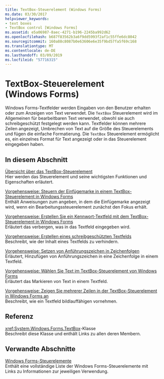 ```yaml
---
title: TextBox-Steuerelement (Windows Forms)
ms.date: 03/30/2017
helpviewer_keywords:
- text boxes
- TextBox control [Windows Forms]
ms.assetid: e5a06987-8aec-4271-b196-2245ba992d62
ms.openlocfilehash: b687f83562b3a6f9dd5993f2af1c55ffe6dc8042
ms.sourcegitcommit: 160a88c8087b0e63606e6e35f9bd57fa5f69c168
ms.translationtype: MT
ms.contentlocale: de-DE
ms.lasthandoff: 03/09/2019
ms.locfileid: "57716315"
---
```

# <a name="textbox-control-windows-forms"></a>TextBox-Steuerelement (Windows Forms)
Windows Forms-Textfelder werden Eingaben von den Benutzer erhalten oder zum Anzeigen von Text verwendet. Die `TextBox` Steuerelement wird im Allgemeinen für bearbeitbaren Text verwendet, obwohl sie auch schreibgeschützt festgelegt werden kann. Textfelder können mehrere Zeilen angezeigt, Umbrechen von Text auf die Größe des Steuerelements und fügen die einfache Formatierung. Die `TextBox` Steuerelement ermöglicht es, ein einzelnes Format für Text angezeigt oder in das Steuerelement eingegeben haben.  
  
## <a name="in-this-section"></a>In diesem Abschnitt  
 [Übersicht über das TextBox-Steuerelement](textbox-control-overview-windows-forms.md)  
 Hier werden das Steuerelement und seine wichtigsten Funktionen und Eigenschaften erläutert.  
  
 [Vorgehensweise: Steuern der Einfügemarke in einem TextBox-Steuerelement in Windows Forms](how-to-control-the-insertion-point-in-a-windows-forms-textbox-control.md)  
 Enthält Anweisungen zum angeben, in dem die Einfügemarke angezeigt wird, wenn ein Bearbeitungssteuerelement zunächst den Fokus erhält.  
  
 [Vorgehensweise: Erstellen Sie ein Kennwort-Textfeld mit dem TextBox-Steuerelement in Windows Forms](how-to-create-a-password-text-box-with-the-windows-forms-textbox-control.md)  
 Erläutert das verbergen, was in das Textfeld eingegeben wird.  
  
 [Vorgehensweise: Erstellen eines schreibgeschützten Textfelds](how-to-create-a-read-only-text-box-windows-forms.md)  
 Beschreibt, wie der Inhalt eines Textfelds zu verhindern.  
  
 [Vorgehensweise: Setzen von Anführungszeichen in Zeichenfolgen](how-to-put-quotation-marks-in-a-string-windows-forms.md)  
 Erläutert, Hinzufügen von Anführungszeichen in eine Zeichenfolge in einem Textfeld.  
  
 [Vorgehensweise: Wählen Sie Text im TextBox-Steuerelement von Windows Forms](how-to-select-text-in-the-windows-forms-textbox-control.md)  
 Erläutert das Markieren von Text in einem Textfeld.  
  
 [Vorgehensweise: Zeigen Sie mehrerer Zeilen in der TextBox-Steuerelement in Windows Forms an](how-to-view-multiple-lines-in-the-windows-forms-textbox-control.md)  
 Beschreibt, wie ein Textfeld bildlauffähigen vornehmen.  
  
## <a name="reference"></a>Referenz  
 <xref:System.Windows.Forms.TextBox>-Klasse  
 Beschreibt diese Klasse und enthält Links zu allen deren Membern.  
  
## <a name="related-sections"></a>Verwandte Abschnitte  
 [Windows Forms-Steuerelemente](controls-to-use-on-windows-forms.md)  
 Enthält eine vollständige Liste der Windows Forms-Steuerelemente mit Links zu Informationen zur jeweiligen Verwendung.
